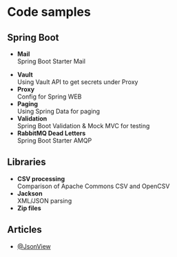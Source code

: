 # Code samples

## Spring Boot
- **Mail**\
Spring Boot Starter Mail

[//]: # (Need refactoring )
- **Vault**\
Using Vault API to get secrets under Proxy
- **Proxy**\
Config for Spring WEB
- **Paging**\
Using Spring Data for paging
- **Validation**\
Spring Boot Validation & Mock MVC for testing
- **RabbitMQ Dead Letters**\
Spring Boot Starter AMQP




## Libraries
- **CSV processing**\
  Comparison of Apache Commons CSV and OpenCSV
- **Jackson**\
  XML/JSON parsing
- **Zip files**

[//]: # (  Not finished)





## Articles
- [@JsonView](https://reflectoring.io/jackson-jsonview-tutorial/)





[//]: # (
TODO
zip
smb
сертификаты?
json streaming parsing
rabbit mq
брокеры сообщений
security
web socket
)
